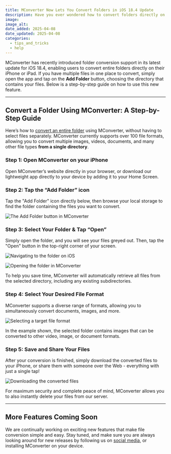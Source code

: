 ```yaml
---
title: MConverter Now Lets You Convert Folders in iOS 18.4 Update
description: Have you ever wondered how to convert folders directly on your iPhone? With the new iOS 18.4 update, MConverter introduces a convenient, time-saving feature allowing users to convert multiple files in a single tap.
image: 
image_alt: 
date_added: 2025-04-08
date_updated: 2025-04-08
categories:
  - tips_and_tricks
  - help
---
```


MConverter has recently introduced folder conversion support in its latest update for iOS 18.4, enabling users to convert entire folders directly on their iPhone or iPad. If you have multiple files in one place to convert, simply open the app and tap on the **Add Folder** button, choosing the directory that contains your files. Below is a step-by-step guide on how to use this new feature.

---

## Convert a Folder Using MConverter: A Step-by-Step Guide

Here’s how to [convert an entire folder](https://mconverter.eu/) using MConverter, without having to select files separately. MConverter currently supports over 100 file formats, allowing you to convert multiple images, videos, documents, and many other file types **from a single directory**.

### Step 1: Open MConverter on your iPhone

Open MConverter’s website directly in your browser, or download our lightweight app directly to your device by adding it to your Home Screen.

### Step 2: Tap the “Add Folder” icon

Tap the "Add Folder" icon directly below, then browse your local storage to find the folder containing the files you want to convert. 

![The Add Folder button in MConverter](image1.webp)

### Step 3: Select Your Folder & Tap “Open”

Simply open the folder, and you will see your files greyed out. Then, tap the "Open" button in the top-right corner of your screen.

![Navigating to the folder on iOS](image2.webp)

![Opening the folder in MConverter](image3.webp)

To help you save time, MConverter will automatically retrieve all files from the selected directory, including any existing subdirectories.

### Step 4: Select Your Desired File Format

MConverter supports a diverse range of formats, allowing you to simultaneously convert documents, images, and more.

![Selecting a target file format](image4.webp)

In the example shown, the selected folder contains images that can be converted to other video, image, or document formats.

### Step 5: Save and Share Your Files

After your conversion is finished, simply download the converted files to your iPhone, or share them with someone over the Web - everything with just a single tap!

![Downloading the converted files](image5.webp)

For maximum security and complete peace of mind, MConverter allows you to also instantly delete your files from our server.

---

## More Features Coming Soon

We are continually working on exciting new features that make file conversion simple and easy. Stay tuned, and make sure you are always looking around for new releases by following us on [social media](https://www.instagram.com/mconverter/), or installing MConverter on your device.
